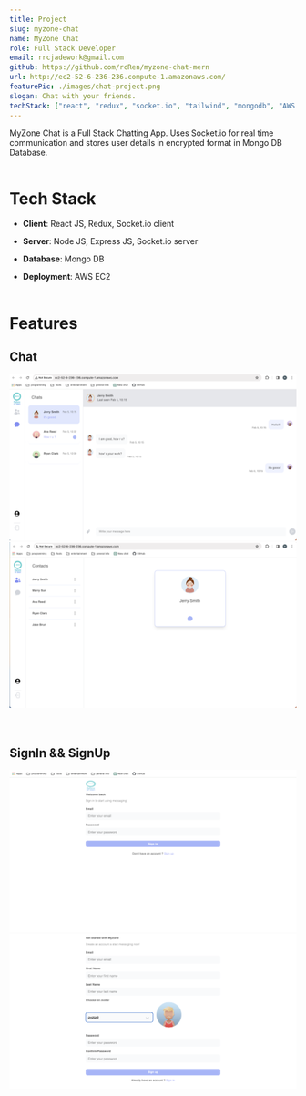 ```yaml
---
title: Project
slug: myzone-chat
name: MyZone Chat
role: Full Stack Developer
email: rrcjadework@gmail.com
github: https://github.com/rcRen/myzone-chat-mern
url: http://ec2-52-6-236-236.compute-1.amazonaws.com/
featurePic: ./images/chat-project.png
slogan: Chat with your friends.
techStack: ["react", "redux", "socket.io", "tailwind", "mongodb", "AWS EC2"]
---
```


MyZone Chat is a Full Stack Chatting App. Uses Socket.io for real time communication and stores user details in encrypted format in Mongo DB Database.
<br>
<br>

# Tech Stack

- **Client**: React JS, Redux, Socket.io client

- **Server**: Node JS, Express JS, Socket.io server

- **Database**: Mongo DB

- **Deployment**: AWS EC2
  <br><br>

# Features

## Chat

<img src="/images/chat-1.png" width="700">
<br>
<img src="/images/chat-2.png" width="700">
<br><br><br>

## SignIn && SignUp

<img src="/images/chat-login.png" width="700">
<br>
<img src="/images/chat-register.png" width="700">
